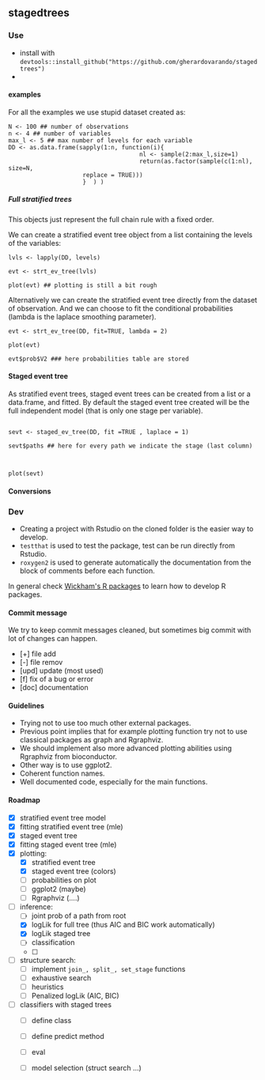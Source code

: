## stagedtrees 

### Use

- install with
  `devtools::install_github("https://github.com/gherardovarando/stagedtrees")`
- 


#### examples

For all the examples we use stupid dataset created as:

```
N <- 100 ## number of observations
n <- 4 ## number of variables
max_l <- 5 ## max number of levels for each variable
DD <- as.data.frame(sapply(1:n, function(i){
                                     nl <- sample(2:max_l,size=1)
                                     return(as.factor(sample(c(1:nl), size=N,
				     replace = TRUE)))
				     }  ) )
```

##### Full stratified trees 

This objects just represent the full chain rule with a fixed order.

We can create a stratified event tree object from a list containing the
levels of the variables:
``` 
lvls <- lapply(DD, levels)

evt <- strt_ev_tree(lvls)

plot(evt) ## plotting is still a bit rough 
```

Alternatively we can create the stratified event tree directly from the
dataset of observation. And we can choose to fit the conditional
probabilities (lambda is the laplace smoothing parameter).

```
evt <- strt_ev_tree(DD, fit=TRUE, lambda = 2)

plot(evt)

evt$prob$V2 ### here probabilities table are stored

```


#### Staged event tree

As stratified event trees, staged event trees can be created from a list or
a data.frame, and fitted. By default the staged event tree created will be
the full independent model (that is only one stage per variable). 

```

sevt <- staged_ev_tree(DD, fit =TRUE , laplace = 1)

sevt$paths ## here for every path we indicate the stage (last column)



plot(sevt)
```

#### Conversions





### Dev

- Creating a project with Rstudio on the cloned folder is the easier way to
develop. 
- `testthat` is used to test the package, test can be run directly from
Rstudio.
- `roxygen2` is used to generate automatically the documentation from the
  block of comments before each function.

In general check [Wickham's R packages](http://r-pkgs.had.co.nz/) to learn
how to develop R packages. 


####  Commit message

We try to keep commit messages cleaned, but sometimes big commit with lot of
changes can happen. 

- [+] file add 
- [-] file remov
- [upd] update (most used)
- [f] fix of a bug or error
- [doc] documentation

#### Guidelines

- Trying not to use too much other external packages.
- Previous point implies that for example plotting function try not to use
  classical packages as graph and Rgraphviz. 
- We should implement also more advanced plotting abilities using Rgraphviz
  from bioconductor. 
- Other way is to use ggplot2. 
- Coherent function names. 
- Well documented code, especially for the main functions.

#### Roadmap 

- [x] stratified event tree model 
- [x] fitting stratified event tree (mle)
- [x] staged event tree
- [x] fitting staged event tree (mle)
- [x] plotting: 
    * [x] stratified event tree
    * [x] staged event tree (colors)
    * [ ] probabilities on plot
    * [ ] ggplot2 (maybe) 
    * [ ] Rgraphviz (....) 
- [ ] inference:
    * [ ] joint prob of a path from root 
    * [x] logLik for full tree (thus AIC and BIC work automatically)
    * [x] logLik staged tree 
    * [ ] classification 
    * [ ] 
- [ ] structure search:
    * [ ] implement ``join_, split_, set_stage`` functions
    * [ ] exhaustive search 
    * [ ] heuristics
    * [ ] Penalized logLik (AIC, BIC)
- [ ] classifiers with staged trees 
    * [ ] define class 
    * [ ] define predict method
    * [ ] eval 
    * [ ] model selection (struct search ...)

